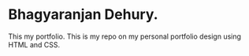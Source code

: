# Bhagyaranjan Dehury. 
This my portfolio.
This is my repo on my personal portfolio design using HTML and CSS.
